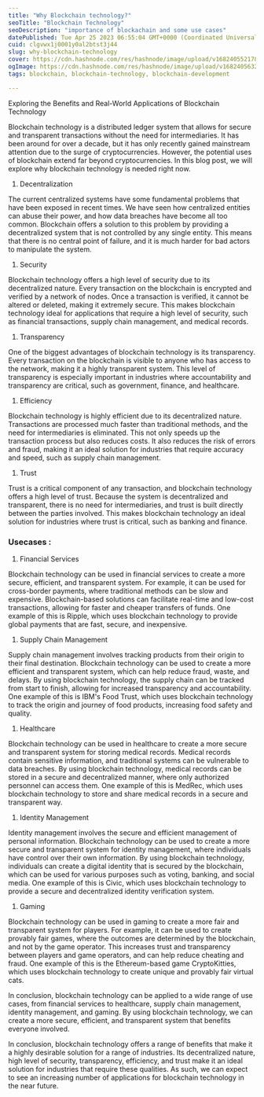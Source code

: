 ```yaml
---
title: "Why Blockchain technology?"
seoTitle: "Blockchain Technology"
seoDescription: "importance of blockachain and some use cases"
datePublished: Tue Apr 25 2023 06:55:04 GMT+0000 (Coordinated Universal Time)
cuid: clgvwx1j0001y0al2btst3j44
slug: why-blockchain-technology
cover: https://cdn.hashnode.com/res/hashnode/image/upload/v1682405521782/493cff89-ac3a-4527-8b78-c0467035f35f.png
ogImage: https://cdn.hashnode.com/res/hashnode/image/upload/v1682405632419/1e00e0db-0087-4fb0-bd86-28f65d8bbd04.jpeg
tags: blockchain, blockchain-technology, blockchain-development

---
```


Exploring the Benefits and Real-World Applications of Blockchain Technology

Blockchain technology is a distributed ledger system that allows for secure and transparent transactions without the need for intermediaries. It has been around for over a decade, but it has only recently gained mainstream attention due to the surge of cryptocurrencies. However, the potential uses of blockchain extend far beyond cryptocurrencies. In this blog post, we will explore why blockchain technology is needed right now.

1. Decentralization
    

The current centralized systems have some fundamental problems that have been exposed in recent times. We have seen how centralized entities can abuse their power, and how data breaches have become all too common. Blockchain offers a solution to this problem by providing a decentralized system that is not controlled by any single entity. This means that there is no central point of failure, and it is much harder for bad actors to manipulate the system.

1. Security
    

Blockchain technology offers a high level of security due to its decentralized nature. Every transaction on the blockchain is encrypted and verified by a network of nodes. Once a transaction is verified, it cannot be altered or deleted, making it extremely secure. This makes blockchain technology ideal for applications that require a high level of security, such as financial transactions, supply chain management, and medical records.

1. Transparency
    

One of the biggest advantages of blockchain technology is its transparency. Every transaction on the blockchain is visible to anyone who has access to the network, making it a highly transparent system. This level of transparency is especially important in industries where accountability and transparency are critical, such as government, finance, and healthcare.

1. Efficiency
    

Blockchain technology is highly efficient due to its decentralized nature. Transactions are processed much faster than traditional methods, and the need for intermediaries is eliminated. This not only speeds up the transaction process but also reduces costs. It also reduces the risk of errors and fraud, making it an ideal solution for industries that require accuracy and speed, such as supply chain management.

1. Trust
    

Trust is a critical component of any transaction, and blockchain technology offers a high level of trust. Because the system is decentralized and transparent, there is no need for intermediaries, and trust is built directly between the parties involved. This makes blockchain technology an ideal solution for industries where trust is critical, such as banking and finance.

### Usecases :

1. Financial Services
    

Blockchain technology can be used in financial services to create a more secure, efficient, and transparent system. For example, it can be used for cross-border payments, where traditional methods can be slow and expensive. Blockchain-based solutions can facilitate real-time and low-cost transactions, allowing for faster and cheaper transfers of funds. One example of this is Ripple, which uses blockchain technology to provide global payments that are fast, secure, and inexpensive.

1. Supply Chain Management
    

Supply chain management involves tracking products from their origin to their final destination. Blockchain technology can be used to create a more efficient and transparent system, which can help reduce fraud, waste, and delays. By using blockchain technology, the supply chain can be tracked from start to finish, allowing for increased transparency and accountability. One example of this is IBM's Food Trust, which uses blockchain technology to track the origin and journey of food products, increasing food safety and quality.

1. Healthcare
    

Blockchain technology can be used in healthcare to create a more secure and transparent system for storing medical records. Medical records contain sensitive information, and traditional systems can be vulnerable to data breaches. By using blockchain technology, medical records can be stored in a secure and decentralized manner, where only authorized personnel can access them. One example of this is MedRec, which uses blockchain technology to store and share medical records in a secure and transparent way.

1. Identity Management
    

Identity management involves the secure and efficient management of personal information. Blockchain technology can be used to create a more secure and transparent system for identity management, where individuals have control over their own information. By using blockchain technology, individuals can create a digital identity that is secured by the blockchain, which can be used for various purposes such as voting, banking, and social media. One example of this is Civic, which uses blockchain technology to provide a secure and decentralized identity verification system.

1. Gaming
    

Blockchain technology can be used in gaming to create a more fair and transparent system for players. For example, it can be used to create provably fair games, where the outcomes are determined by the blockchain, and not by the game operator. This increases trust and transparency between players and game operators, and can help reduce cheating and fraud. One example of this is the Ethereum-based game CryptoKitties, which uses blockchain technology to create unique and provably fair virtual cats.

In conclusion, blockchain technology can be applied to a wide range of use cases, from financial services to healthcare, supply chain management, identity management, and gaming. By using blockchain technology, we can create a more secure, efficient, and transparent system that benefits everyone involved.

In conclusion, blockchain technology offers a range of benefits that make it a highly desirable solution for a range of industries. Its decentralized nature, high level of security, transparency, efficiency, and trust make it an ideal solution for industries that require these qualities. As such, we can expect to see an increasing number of applications for blockchain technology in the near future.